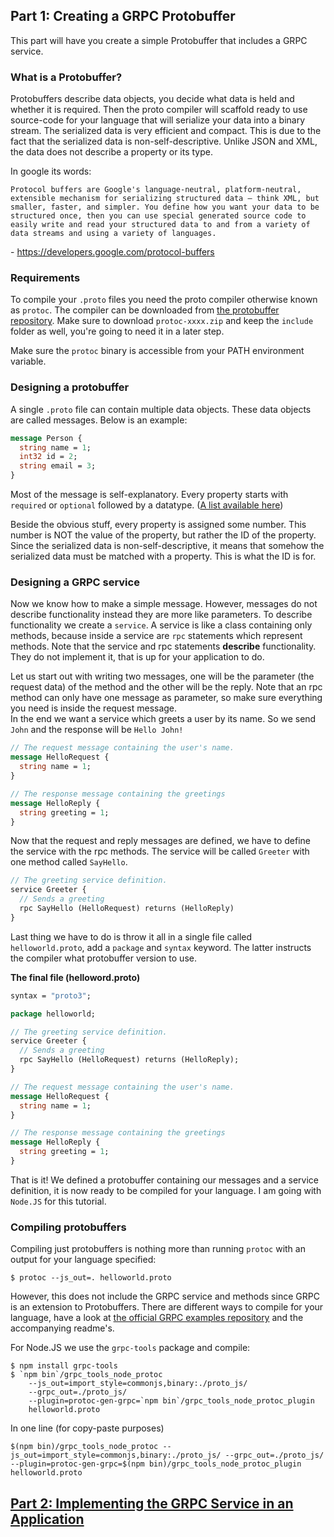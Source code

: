 ## Part 1: Creating a GRPC Protobuffer

This part will have you create a simple Protobuffer that includes a GRPC service.

### What is a Protobuffer?

Protobuffers describe data objects, you decide what data is held and whether it is required. Then the proto compiler will scaffold ready to use source-code for your language that will serialize your data into a binary stream. The serialized data is very efficient and compact. This is due to the fact that the serialized data is non-self-descriptive. Unlike JSON and XML, the data does not describe a property or its type.

In google its words:

```
Protocol buffers are Google's language-neutral, platform-neutral, extensible mechanism for serializing structured data – think XML, but smaller, faster, and simpler. You define how you want your data to be structured once, then you can use special generated source code to easily write and read your structured data to and from a variety of data streams and using a variety of languages.
```

\- https://developers.google.com/protocol-buffers

### Requirements

To compile your `.proto` files you need the proto compiler otherwise known as `protoc`. The compiler can be downloaded from [the protobuffer repository](https://github.com/protocolbuffers/protobuf/releases/). Make sure to download `protoc-xxxx.zip` and keep the `include` folder as well, you\'re going to need it in a later step.

Make sure the `protoc` binary is accessible from your PATH environment variable.

### Designing a protobuffer

A single `.proto` file can contain multiple data objects. These data objects are called messages. Below is an example:

```protobuf
message Person {
  string name = 1;
  int32 id = 2;
  string email = 3;
}
```

Most of the message is self-explanatory. Every property starts with `required` or `optional` followed by a datatype. ([A list available here](https://developers.google.com/protocol-buffers/docs/reference/google.protobuf))

Beside the obvious stuff, every property is assigned some number. This number is NOT the value of the property, but rather the ID of the property. Since the serialized data is non-self-descriptive, it means that somehow the serialized data must be matched with a property. This is what the ID is for.

### Designing a GRPC service

Now we know how to make a simple message. However, messages do not describe functionality instead they are more like parameters. To describe functionality we create a `service`. A service is like a class containing only methods, because inside a service are `rpc` statements which represent methods. Note that the service and rpc statements **describe** functionality. They do not implement it, that is up for your application to do.

Let us start out with writing two messages, one will be the parameter (the request data) of the method and the other will be the reply. Note that an rpc method can only have one message as parameter, so make sure everything you need is inside the request message.  
In the end we want a service which greets a user by its name. So we send `John` and the response will be `Hello John!`

```protobuf
// The request message containing the user's name.
message HelloRequest {
  string name = 1;
}

// The response message containing the greetings
message HelloReply {
  string greeting = 1;
}
```

Now that the request and reply messages are defined, we have to define the service with the rpc methods. The service will be called `Greeter` with one method called `SayHello`.

```protobuf
// The greeting service definition.
service Greeter {
  // Sends a greeting
  rpc SayHello (HelloRequest) returns (HelloReply)
}
```

Last thing we have to do is throw it all in a single file called `helloworld.proto`, add a `package` and `syntax` keyword. The latter instructs the compiler what protobuffer version to use.

**The final file (helloword.proto)**

```protobuf
syntax = "proto3";

package helloworld;

// The greeting service definition.
service Greeter {
  // Sends a greeting
  rpc SayHello (HelloRequest) returns (HelloReply);
}

// The request message containing the user's name.
message HelloRequest {
  string name = 1;
}

// The response message containing the greetings
message HelloReply {
  string greeting = 1;
}
```

That is it! We defined a protobuffer containing our messages and a service definition, it is now ready to be compiled for your language. I am going with `Node.JS` for this tutorial.

### Compiling protobuffers

Compiling just protobuffers is nothing more than running `protoc` with an output for your language specified:

```
$ protoc --js_out=. helloworld.proto
```

However, this does not include the GRPC service and methods since GRPC is an extension to Protobuffers. There are different ways to compile for your language, have a look at [the official GRPC examples repository](https://github.com/grpc/grpc/tree/master/examples) and the accompanying readme's.

For Node.JS we use the `grpc-tools` package and compile:

```
$ npm install grpc-tools
$ `npm bin`/grpc_tools_node_protoc
    --js_out=import_style=commonjs,binary:./proto_js/
    --grpc_out=./proto_js/
    --plugin=protoc-gen-grpc=`npm bin`/grpc_tools_node_protoc_plugin
    helloworld.proto
```

In one line (for copy-paste purposes)

```
$(npm bin)/grpc_tools_node_protoc --js_out=import_style=commonjs,binary:./proto_js/ --grpc_out=./proto_js/ --plugin=protoc-gen-grpc=$(npm bin)/grpc_tools_node_protoc_plugin helloworld.proto
```

## [Part 2: Implementing the GRPC Service in an Application](../2_app/readme.md)
